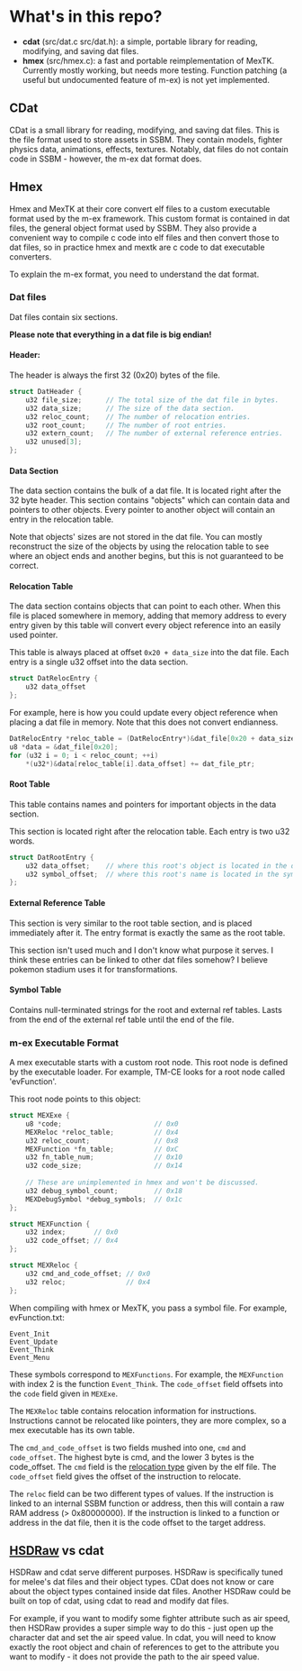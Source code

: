 # What's in this repo?

- **cdat** (src/dat.c src/dat.h): a simple, portable library for reading, modifying, and saving dat files.
- **hmex** (src/hmex.c): a fast and portable reimplementation of MexTK.
Currently mostly working, but needs more testing.
Function patching (a useful but undocumented feature of m-ex) is not yet implemented.



## CDat

CDat is a small library for reading, modifying, and saving dat files.
This is the file format used to store assets in SSBM.
They contain models, fighter physics data, animations, effects, textures.
Notably, dat files do not contain code in SSBM - however, the m-ex dat format does.



## Hmex

Hmex and MexTK at their core convert elf files to a custom executable format used by the m-ex framework.
This custom format is contained in dat files, the general object format used by SSBM.
They also provide a convenient way to compile c code into elf files and then convert those to dat files,
so in practice hmex and mextk are c code to dat executable converters.

To explain the m-ex format, you need to understand the dat format.


### Dat files
Dat files contain six sections.

**Please note that everything in a dat file is big endian!**

#### **Header**:
The header is always the first 32 (0x20) bytes of the file.

```c
struct DatHeader {
    u32 file_size;      // The total size of the dat file in bytes.
    u32 data_size;      // The size of the data section.
    u32 reloc_count;    // The number of relocation entries.
    u32 root_count;     // The number of root entries.
    u32 extern_count;   // The number of external reference entries.
    u32 unused[3];
};
```

#### **Data Section**
The data section contains the bulk of a dat file.
It is located right after the 32 byte header.
This section contains "objects" which can contain data and pointers to other objects.
Every pointer to another object will contain an entry in the relocation table.

Note that objects' sizes are not stored in the dat file.
You can mostly reconstruct the size of the objects by using the relocation
table to see where an object ends and another begins, but this is not guaranteed
to be correct.

#### **Relocation Table**
The data section contains objects that can point to each other.
When this file is placed somewhere in memory,
adding that memory address to every entry given by this table will
convert every object reference into an easily used pointer.

This table is always placed at offset `0x20 + data_size` into the dat file.
Each entry is a single u32 offset into the data section.

```c
struct DatRelocEntry {
    u32 data_offset
};
```

For example, here is how you could update every object reference when placing a dat file in memory.
Note that this does not convert endianness.
```c
DatRelocEntry *reloc_table = (DatRelocEntry*)&dat_file[0x20 + data_size];
u8 *data = &dat_file[0x20];
for (u32 i = 0; i < reloc_count; ++i)
    *(u32*)&data[reloc_table[i].data_offset] += dat_file_ptr;
```

#### **Root Table**
This table contains names and pointers for important objects in the data section.

This section is located right after the relocation table.
Each entry is two u32 words.

```c
struct DatRootEntry {
    u32 data_offset;    // where this root's object is located in the data section.
    u32 symbol_offset;  // where this root's name is located in the symbol table section.
};
```

#### **External Reference Table**
This section is very similar to the root table section,
and is placed immediately after it.
The entry format is exactly the same as the root table.

This section isn't used much and I don't know what purpose it serves.
I think these entries can be linked to other dat files somehow?
I believe pokemon stadium uses it for transformations.

#### **Symbol Table**
Contains null-terminated strings for the root and external ref tables.
Lasts from the end of the external ref table until the end of the file.


### m-ex Executable Format

A mex executable starts with a custom root node.
This root node is defined by the executable loader.
For example, TM-CE looks for a root node called 'evFunction'.

This root node points to this object: 
```c
struct MEXExe {
    u8 *code;                       // 0x0
    MEXReloc *reloc_table;          // 0x4    
    u32 reloc_count;                // 0x8
    MEXFunction *fn_table;          // 0xC
    u32 fn_table_num;               // 0x10
    u32 code_size;                  // 0x14
    
    // These are unimplemented in hmex and won't be discussed.
    u32 debug_symbol_count;         // 0x18
    MEXDebugSymbol *debug_symbols;  // 0x1c
};

struct MEXFunction {
    u32 index;       // 0x0
    u32 code_offset; // 0x4
};

struct MEXReloc {
    u32 cmd_and_code_offset; // 0x0
    u32 reloc;               // 0x4
};
```

When compiling with hmex or MexTK, you pass a symbol file.
For example, evFunction.txt:
```
Event_Init
Event_Update
Event_Think
Event_Menu
```

These symbols correspond to `MEXFunctions`.
For example, the `MEXFunction` with index 2 is the function `Event_Think`.
The `code_offset` field offsets into the `code` field given in `MEXExe`.

The `MEXReloc` table contains relocation information for instructions.
Instructions cannot be relocated like pointers, they are more complex,
so a mex executable has its own table.

The `cmd_and_code_offset` is two fields mushed into one, `cmd` and `code_offset`.
The highest byte is cmd, and the lower 3 bytes is the code_offset.
The `cmd` field is the [relocation type](http://www.skyfree.org/linux/references/ELF_Format.pdf#page=28)
given by the elf file.
The `code_offset` field gives the offset of the instruction to relocate.

The `reloc` field can be two different types of values.
If the instruction is linked to an internal SSBM function or address,
then this will contain a raw RAM address (> 0x80000000).
If the instruction is linked to a function or address in the dat file,
then it is the code offset to the target address.

## [HSDRaw](https://github.com/Ploaj/HSDLib/) vs cdat
HSDRaw and cdat serve different purposes.
HSDRaw is specifically tuned for melee's dat files and their object types.
CDat does not know or care about the object types contained inside dat files.
Another HSDRaw could be built on top of cdat, using cdat to read and modify dat files.

For example, if you want to modify some fighter attribute such as air speed,
then HSDRaw provides a super simple way to do this - just open up the character dat and set the air speed value.
In cdat, you will need to know exactly the root object and chain of 
references to get to the attribute you want to modify - it does not provide the path to the air speed value. 

